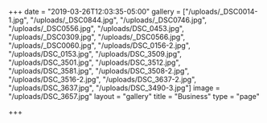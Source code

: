 +++
date = "2019-03-26T12:03:35-05:00"
gallery = ["/uploads/_DSC0014-1.jpg", "/uploads/_DSC0844.jpg", "/uploads/_DSC0746.jpg", "/uploads/_DSC0556.jpg", "/uploads/DSC_0453.jpg", "/uploads/_DSC0309.jpg", "/uploads/_DSC0566.jpg", "/uploads/_DSC0060.jpg", "/uploads/DSC_0156-2.jpg", "/uploads/DSC_0153.jpg", "/uploads/DSC_3509.jpg", "/uploads/DSC_3501.jpg", "/uploads/DSC_3512.jpg", "/uploads/DSC_3581.jpg", "/uploads/DSC_3508-2.jpg", "/uploads/DSC_3516-2.jpg", "/uploads/DSC_3637-2.jpg", "/uploads/DSC_3637.jpg", "/uploads/DSC_3490-3.jpg"]
image = "/uploads/DSC_3657.jpg"
layout = "gallery"
title = "Business"
type = "page"

+++
